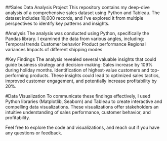 ##Sales Data Analysis Project
This repository contains my deep-dive analysis of a comprehensive sales dataset using Python and Tableau. The dataset includes 10,000 records, and I've explored it from multiple perspectives to identify key patterns and insights.

#Analysis
The analysis was conducted using Python, specifically the Pandas library. I examined the data from various angles, including:
Temporal trends
Customer behavior
Product performance
Regional variances
Impacts of different shipping modes

#Key Findings
The analysis revealed several valuable insights that could guide business strategy and decision-making:
Sales increase by 109% during holiday months.
Identification of highest-value customers and top-performing products.
These insights could lead to optimized sales tactics, improved customer engagement, and potentially increase profitability by 20%.

#Data Visualization
To communicate these findings effectively, I used Python libraries (Matplotlib, Seaborn) and Tableau to create interactive and compelling data visualizations. These visualizations offer stakeholders an intuitive understanding of sales performance, customer behavior, and profitability.

Feel free to explore the code and visualizations, and reach out if you have any questions or feedback.
